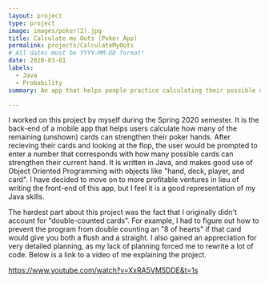 ```yaml
---
layout: project
type: project
image: images/poker(2).jpg
title: Calculate my Outs (Poker App)
permalink: projects/CalculateMyOuts
# All dates must be YYYY-MM-DD format!
date: 2020-03-01
labels:
  - Java
  - Probability
summary: An app that helps people practice calculating their possible outs (or stronger hand possibilities).

---
```

I worked on this project by myself during the Spring 2020 semester. It is the back-end of a mobile app that helps users calculate how many of the remaining (unshown) cards can strengthen their poker hands.  After recieving their cards and looking at the flop, the user would be prompted to enter a number that corresponds with how many possible cards can strengthen their current hand. It is written in Java, and makes good use of Object Oriented Programming with objects like "hand, deck, player, and card". I have decided to move on to more profitable ventures in lieu of writing the front-end of this app, but I feel it is a good representation of my Java skills. 

The hardest part about this project was the fact that I originally didn't account for "double-counted cards". For example, I had to figure out how to prevent the program from double counting an "8 of hearts" if that card would give you both a flush and a straight. I also gained an appreciation for very detailed planning, as my lack of planning forced me to rewrite a lot of code. Below is a link to a video of me explaining the project.

https://www.youtube.com/watch?v=XxRA5VM5DDE&t=1s

